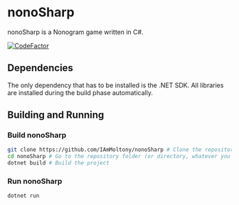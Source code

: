 
# nonoSharp

nonoSharp is a Nonogram game written in C#.

[![CodeFactor](https://www.codefactor.io/repository/github/iammoltony/nonosharp/badge)](https://www.codefactor.io/repository/github/iammoltony/nonosharp)

## Dependencies

The only dependency that has to be installed is the .NET SDK. All libraries are installed during the build phase automatically.

## Building and Running

### Build nonoSharp

```bash
git clone https://github.com/IAmMoltony/nonoSharp # Clone the repository
cd nonoSharp # Go to the repository folder (or directory, whatever you want to call it)
dotnet build # Build the project
```

### Run nonoSharp

```bash
dotnet run
```

